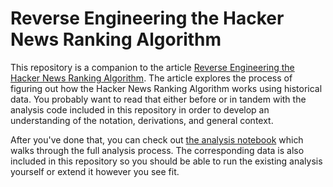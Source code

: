 # Reverse Engineering the Hacker News Ranking Algorithm

This repository is a companion to the article [Reverse Engineering the Hacker News Ranking Algorithm](http://sangaline.com/post/reverse-engineering-the-hacker-news-ranking-algorithm).
The article explores the process of figuring out how the Hacker News Ranking Algorithm works using historical data.
You probably want to read that either before or in tandem with the analysis code included in this repository in order to develop an understanding of the notation, derivations, and general context.

After you've done that, you can check out [the analysis notebook](Reverse%20Engineering%20the%20Hacker%20News%20Ranking%20Algorithm.ipynb) which walks through the full analysis process.
The corresponding data is also included in this repository so you should be able to run the existing analysis yourself or extend it however you see fit.
